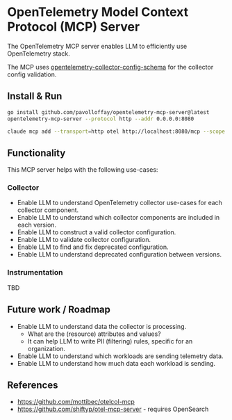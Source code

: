 # OpenTelemetry Model Context Protocol (MCP) Server

The OpenTelemetry MCP server enables LLM to efficiently use OpenTelemetry stack.

The MCP uses [opentelemetry-collector-config-schema](https://github.com/pavolloffay/opentelemetry-collector-config-schema/tree/main) for the collector config validation.

## Install & Run

```bash
go install github.com/pavolloffay/opentelemetry-mcp-server@latest
opentelemetry-mcp-server --protocol http --addr 0.0.0.0:8080

claude mcp add --transport=http otel http://localhost:8080/mcp --scope user
```

## Functionality

This MCP server helps with the following use-cases:

### Collector

* Enable LLM to understand OpenTelemetry collector use-cases for each collector component.
* Enable LLM to understand which collector components are included in each version.
* Enable LLM to construct a valid collector configuration.
* Enable LLM to validate collector configuration.
* Enable LLM to find and fix deprecated configuration.
* Enable LLM to understand deprecated configuration between versions.

### Instrumentation

TBD

## Future work / Roadmap

* Enable LLM to understand data the collector is processing. 
  * What are the (resource) attributes and values?
  * It can help LLM to write PII (filtering) rules, specific for an organization.
* Enable LLM to understand which workloads are sending telemetry data.
* Enable LLM to understand how much data each workload is sending.


## References

* https://github.com/mottibec/otelcol-mcp
* https://github.com/shiftyp/otel-mcp-server - requires OpenSearch